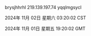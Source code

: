 brysjhhrhl 219.139.197.74 yqqlmgsycl

2024年 11月 02日 星期六 03:20:02 CST

2024年 11月 01日 星期五 19:20:02 GMT
